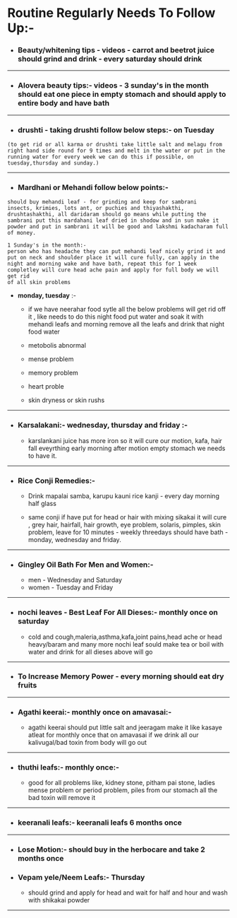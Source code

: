 # Routine Regularly Needs To Follow Up:-


* ### Beauty/whitening tips - videos - carrot and beetrot juice should grind and drink - every saturday should drink
---

* ### Alovera beauty tips:- videos - 3 sunday's in the month should eat one piece in empty stomach and should apply to entire body and have bath

---

* ### drushti - taking drushti follow below steps:- on  Tuesday 

```
(to get rid or all karma or drushti take little salt and melagu from right hand side round for 9 times and melt in the water or put in the running water for every week we can do this if possible, on tuesday,thursday and sunday.)
```
---

* ### Mardhani or Mehandi follow below points:-
```
should buy mehandi leaf - for grinding and keep for sambrani 
insects, krimies, lots ant, or puchies and thiyashakthi, drushtashakthi, all daridaram should go means while putting the sambrani put this mardahani leaf dried in shodow and in sun make it powder and put in sambrani it will be good and lakshmi kadacharam full of money.
```

```
1 Sunday's in the month:- 
person who has headache they can put mehandi leaf nicely grind it and put on neck and shoulder place it will cure fully, can apply in the night and morning wake and have bath, repeat this for 1 week completley will cure head ache pain and apply for full body we will get rid 
of all skin problems 
```

* **monday, tuesday** :-

  * if we have neerahar food sytle all the below problems will get rid off it , like needs to do this night food put water and soak it with mehandi leafs and morning remove all the leafs and drink that night food water

   * metobolis abnormal
   * mense problem
   * memory problem
   * heart proble
   * skin dryness or skin rushs  

---

* ### Karsalakani:- wednesday, thursday and friday :-

  * karslankani juice has more iron so it will cure our motion, kafa, hair fall eveyrthing early morning after motion empty stomach we needs to have it.

---

* ### Rice Conji Remedies:- 

  * Drink mapalai samba, karupu kauni rice kanji - every day morning half glass 

   * same conji if have put for head or hair with mixing sikakai it will cure , grey hair, hairfall, hair growth, eye problem, solaris, pimples, skin problem, leave for 10 minutes - weekly threedays should have bath - monday, wednesday and friday.

---

* ### Gingley Oil Bath For Men and Women:- 
  
    * men - Wednesday and Saturday
    * women - Tuesday and Friday

 ---

* ### nochi leaves - Best Leaf For All Dieses:- monthly once on saturday 

  * cold and cough,maleria,asthma,kafa,joint pains,head ache or head heavy/baram and many more
nochi leaf sould make tea or boil with water and drink for all dieses above will go   

---

* ### To Increase Memory Power - every morning should eat dry fruits

---

* ### Agathi keerai:- monthly once on amavasai:-  

   * agathi keerai should put little salt and jeeragam make it like kasaye atleat for monthly once that on amavasai if we drink all our kalivugal/bad toxin from body will go out

---

* ### thuthi leafs:- monthly once:-  

   * good for all problems like, kidney stone, pitham pai stone, ladies mense problem or period problem, piles from our stomach all the bad toxin will remove it

---

* ### keeranali leafs:- keeranali leafs 6 months once

---

* ### Lose Motion:- should buy in the herbocare and take 2 months once

* ### Vepam yele/Neem Leafs:- Thursday
    * should grind and apply for head and wait for half and hour and wash with shikakai powder 

----



